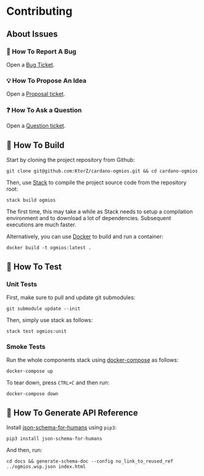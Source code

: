 # Contributing

## About Issues

### :bug: How To Report A Bug

Open a [Bug Ticket](https://github.com/KtorZ/cardano-ogmios/issues/new?template=bug.md). 

### :bulb: How To Propose An Idea

Open a [Proposal ticket](https://github.com/KtorZ/cardano-ogmios/issues/new?template=idea.md).

### :question: How To Ask a Question

Open a [Question ticket](https://github.com/KtorZ/cardano-ogmios/issues/new?template=question.md).

## :hammer: How To Build

Start by cloning the project repository from Github:

```
git clone git@github.com:KtorZ/cardano-ogmios.git && cd cardano-ogmios
```

Then, use [Stack](https://docs.haskellstack.org/) to compile the project source code from the repository root:

```
stack build ogmios
```

The first time, this may take a while as Stack needs to setup a compilation environment
and to download a lot of dependencies. Subsequent executions are much faster.

Alternatively, you can use [Docker](https://docs.docker.com) to build and run a container:

```
docker build -t ogmios:latest . 
```

## :wrench: How To Test

### Unit Tests

First, make sure to pull and update git submodules:

```
git submodule update --init
```

Then, simply use stack as follows:

```
stack test ogmios:unit
```

### Smoke Tests

Run the whole components stack using [docker-compose](https://docs.docker.com/compose) as follows:

```
docker-compose up
```

To tear down, press `CTRL+C` and then run:

```
docker-compose down
```

## :book: How To Generate API Reference

Install [json-schema-for-humans](https://github.com/coveooss/json-schema-for-humans) using `pip3`:

```
pip3 install json-schema-for-humans
```

And then, run:

```
cd docs && generate-schema-doc --config no_link_to_reused_ref ../ogmios.wsp.json index.html
```
